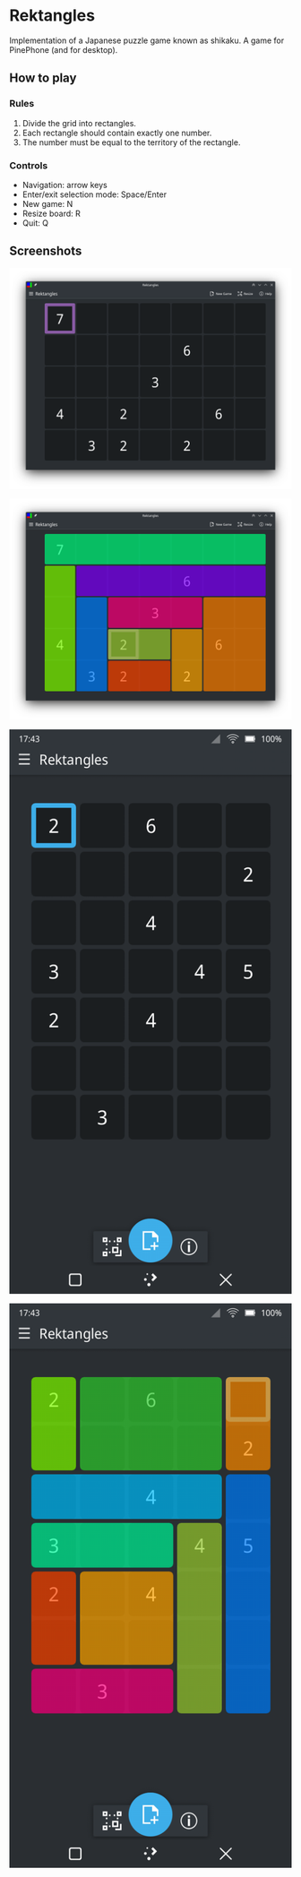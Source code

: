 # Rektangles

Implementation of a Japanese puzzle game known as shikaku. A game for PinePhone (and for desktop).

## How to play

### Rules
1. Divide the grid into rectangles.
2. Each rectangle should contain exactly one number.
3. The number must be equal to the territory of the rectangle.

### Controls
- Navigation: arrow keys
- Enter/exit selection mode: Space/Enter
- New game: N
- Resize board: R
- Quit: Q

## Screenshots

![unsolved](screenshots/rektangles_unsolved.png "Unsolved puzzle")

![solved](screenshots/rektangles_solved.png "Solved puzzle")

![unsolved_mobile](screenshots/rektangles_mobile_unsolved.png "Unsolved puzzle on mobile")

![solved_mobile](screenshots/rektangles_mobile_solved.png "Solved puzzle on mobile")
